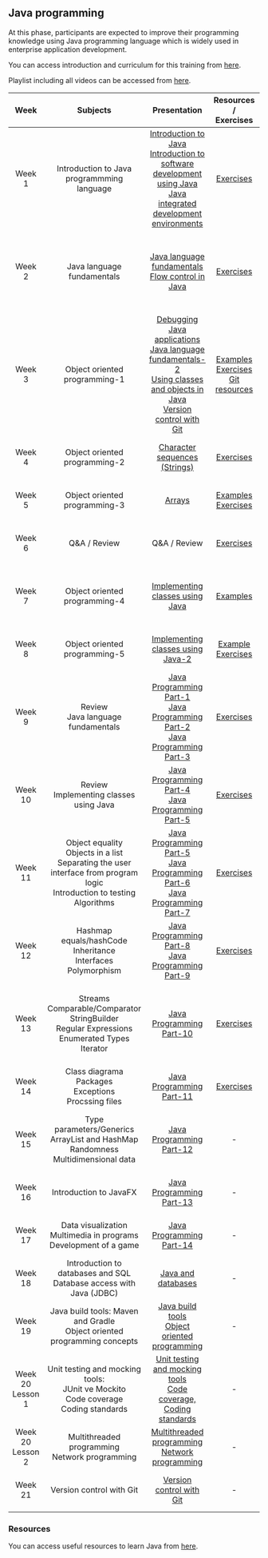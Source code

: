 ##  Java programming

At this phase, participants are expected to improve their programming knowledge using Java programming language which is widely used in enterprise application development.

You can access introduction and curriculum for this training from [here](https://drive.google.com/open?id=1nurOHafxOO4w0AjS9xNNIGjFzPQYGwq9).

Playlist including all videos can be accessed from [here](https://www.youtube.com/playlist?list=PL-4HDqJ7NBMzl0HHdEoRPLr_N2xiEFY8a).

| Week     | Subjects                     | Presentation                   | Resources / Exercises | Video |
| :---------: |:---------------------------:|:-----------------------:|:-------------:|:------------------:
| Week 1 | Introduction to Java programmming language | [Introduction to Java](https://drive.google.com/open?id=12zTGVuQtZK4-BFWx2OEamsT4uNN6hHyq)<br>[Introduction to software development using Java](https://drive.google.com/open?id=18_299d09UvTGmPg1gvAFY_J5iDFU5o0V)<br>[Java integrated development environments](https://drive.google.com/open?id=1A5wKSkpgm31pZfk71MDwhPZuICtC9mdc) | [Exercises](week1/exercises.md) | [Lesson Video-1](https://youtu.be/wE6Vb8xbTGE)<br>[Lesson Video-2](https://youtu.be/0KVhpzeTQUY)
| Week 2 | Java language fundamentals | [Java language fundamentals](https://drive.google.com/open?id=1ABKaFu3DcT92ovJkTcpwHtFzYpu0CBVu)<br>[Flow control in Java](https://drive.google.com/open?id=1VXziPg8MTqlxnzhRx4AQQCD1mNBVI4Cf) | [Exercises](week2/exercises.md) | [Lesson Video-1](https://youtu.be/TU-o3rzZz0o)<br>[Lesson Video-2](https://youtu.be/EVUhIIN4snA)<br>[Q&A Video-1](https://www.youtube.com/watch?v=ax3LswZ4Rfw)<br>[Q&A Video-2](https://www.youtube.com/watch?v=EmbmhFHkIxc) |
| Week 3 | Object oriented programming-1  | [Debugging Java applications](https://drive.google.com/open?id=1kkz4MlsGTSfpeFgJizH-ho2GqP5x87r2)<br>[Java language fundamentals-2](https://drive.google.com/open?id=1WYnI5JvWUZlkZCzmQRDQEVrDfV1icIE0)<br>[Using classes and objects in Java](https://drive.google.com/open?id=1Jk2277AmwJcjw50lxtP1YfjfHhUIjwKB)<br>[Version control with Git](https://drive.google.com/open?id=1zB91iSwq3U1SH0Fza294eKMqhca4hBbD) | [Examples](week3)<br>[Exercises](week3/exercises.md)<br>[Git resources](git.md) | [Lesson Video-1](https://youtu.be/UEC3J0QFC5E)<br>[Lesson Video-2](https://youtu.be/69tbFANtITM)<br>[Git Video-1](https://youtu.be/c3ySXzsbdAA)<br>[Git Video-2](https://youtu.be/LbCqvLRpoZw) |
| Week 4 | Object oriented programming-2  | [Character sequences (Strings)](https://drive.google.com/open?id=1qGGU982AfmCMW-3E8MRQhNIlnOKbwmxH) | [Exercises](week4/exercises.md) | [Lesson Video-1](https://youtu.be/fOW9R0vK3cI)<br>[Lesson Video-2](https://youtu.be/xH6qJVnHQT4) |
| Week 5 | Object oriented programming-3  | [Arrays](https://drive.google.com/open?id=1u7Wp3Rq3fdqW4OaJ9odFJG4cNdShgpwk) | [Examples](week5)<br>[Exercises](week5/exercises.md) | [Lesson Video-1](https://youtu.be/TkXnOf-mRlU)<br>[Lesson Video-2](https://youtu.be/UC-ABvRWXZc) |
| Week 6 | Q&A / Review  | Q&A / Review | [Exercises](week6/exercises.md) | [Q&A Video-1](https://youtu.be/XQjG1oF90p8)<br>[Q&A Video-2](https://youtu.be/eES58NSlx10) |
| Week 7 | Object oriented programming-4  | [Implementing classes using Java](https://drive.google.com/file/d/1etObhP56ZhfiVoR_LxNMGmP4pGbRHoud/view?usp=sharing) | [Examples](week7/resources.md) | [Q&A Video](https://youtu.be/6NK14-6ABSQ)<br>[Lesson Video-1](https://youtu.be/JQ-My4fZBVw)<br>[Lesson Video-2](https://youtu.be/FalxTBhcmmQ) |
| Week 8 | Object oriented programming-5  | [Implementing classes using Java-2](https://drive.google.com/file/d/1cpJtWrdfLhYr4oIF97mkoH75bnrJ-pl_/view?usp=sharing) | [Example](week8/PointCircleExample)<br>[Exercises](week8/exercises.md) | [Lesson Video-1](https://youtu.be/-DzuO2T2YxY)<br>[Lesson Video-2](https://youtu.be/JqfPMVA_W94) |
| Week 9 | Review<br>Java language fundamentals | [Java Programming Part-1](https://java-programming.mooc.fi/part-1)<br>[Java Programming Part-2](https://java-programming.mooc.fi/part-2)<br>[Java Programming Part-3](https://java-programming.mooc.fi/part-3) | [Exercises](week9/exercises.md) | [Lesson Video-1](https://youtu.be/alceTJFMGf8)<br>[Lesson Video-2](https://youtu.be/XUoXHI9O9fA) |
| Week 10 | Review<br>Implementing classes using Java | [Java Programming Part-4](https://java-programming.mooc.fi/part-4)<br>[Java Programming Part-5](https://java-programming.mooc.fi/part-5) | [Exercises](week10/exercises.md) | [Lesson Video-1](https://youtu.be/8gER6g5ZWc4)<br>[Lesson Video-2](https://youtu.be/Wux3VY8y7VU) |
| Week 11 | Object equality<br>Objects in a list<br>Separating the user interface from program logic<br>Introduction to testing<br>Algorithms | [Java Programming Part-5](https://java-programming.mooc.fi/part-5)<br>[Java Programming Part-6](https://java-programming.mooc.fi/part-6)<br>[Java Programming Part-7](https://java-programming.mooc.fi/part-7) | [Exercises](week11/exercises.md) | [Lesson Video-1](https://youtu.be/ofAj5hs_Wsc)<br>[Lesson Video-2](https://youtu.be/ZQn-Qp4poHM)<br>[Lesson Video-3](https://youtu.be/8fJ_o6Gx_yo) |
| Week 12 | Hashmap<br>equals/hashCode<br>Inheritance<br>Interfaces<br>Polymorphism | [Java Programming Part-8](https://java-programming.mooc.fi/part-8)<br>[Java Programming Part-9](https://java-programming.mooc.fi/part-9) | [Exercises](week12/exercises.md) | [Lesson-2 Video-1](https://youtu.be/lUybExyJlgc )<br>[Lesson-2 Video-2](https://youtu.be/nmIZeb9rsZc) |
| Week 13 | Streams<br>Comparable/Comparator<br>StringBuilder<br>Regular Expressions<br>Enumerated Types<br>Iterator | [Java Programming Part-10](https://java-programming.mooc.fi/part-10)| [Exercises](week13/exercises.md) | [Lesson Video-1](https://youtu.be/0LTLOHe6-fo)<br>[Lesson Video-2](https://youtu.be/oGj_Tu13adA)<br>[Q&A Video-1](https://youtu.be/V-Z2O6SuUE4)<br>[Q&A Video-2](https://youtu.be/xQ0W-HWjpWI) |
| Week 14 | Class diagrama<br>Packages<br>Exceptions<br>Procssing files | [Java Programming Part-11](https://java-programming.mooc.fi/part-11)| [Exercises](week14/exercises.md) | [Lesson Video-1](https://youtu.be/HlQnNInUxQU)<br>[Lesson Video-2](https://youtu.be/cYigr3FOC-k) |
| Week 15 | Type parameters/Generics<br>ArrayList and HashMap<br>Randomness<br>Multidimensional data | [Java Programming Part-12](https://github.com/rage/java-programming) | - | [Lesson Video-1](https://youtu.be/lDqA02oShmE)<br>[Lesson Video-2](https://youtu.be/g8QF9ZEoOz0)<br>[Q&A Video-1](https://youtu.be/8Gj45y0Stso) |
| Week 16 | Introduction to JavaFX | [Java Programming Part-13](https://github.com/rage/java-programming) | - | [Lesson Video-1](https://youtu.be/4cdzeUEjmvo)<br>[Lesson Video-2](https://youtu.be/RzoTf4vUmK8) |
| Week 17 | Data visualization<br>Multimedia in programs<br>Development of a game | [Java Programming Part-14](https://github.com/rage/java-programming) | - | [Lesson Video-1](https://youtu.be/R1SNw6lYjdQ)<br>[Lesson Video-2](https://youtu.be/8Zq6oTrwAno) |
| Week 18 | Introduction to databases and SQL<br>Database access with Java (JDBC) | [Java and databases](https://drive.google.com/open?id=1GHQjpHaCs0htra7czCTrv8nq_ab0LQcO) | - | [Lesson Video-1](https://youtu.be/bncciq1ExaU)<br>[Lesson Video-2](https://youtu.be/-5EMJwMWNG4) |
| Week 19 | Java build tools: Maven and Gradle<br>Object oriented programming concepts | [Java build tools<br>Object oriented programming](https://drive.google.com/file/d/1wDB4ulpyjuKN9J_58DKrerKwuOgBn9oX/view?usp=sharing) | - | [Lesson Video-1](https://youtu.be/ymOFzFP15Ho)<br>[Lesson Video-2](https://youtu.be/rgfCsoQmsus) |
| Week 20<br>Lesson 1 | Unit testing and mocking tools:<br>JUnit ve Mockito<br>Code coverage<br>Coding standards | [Unit testing and mocking tools<br>Code coverage, Coding standards](https://drive.google.com/file/d/1pNOpTPmSuQmd5vZDaI_FG9rcAehPq94J/view?usp=sharing) | - | [Lesson Video-1](https://youtu.be/657YkeGVa9A)<br>[Lesson Video-2](https://youtu.be/S5zTGKvCuqo) |
| Week 20<br>Lesson 2 | Multithreaded programming<br>Network programming | [Multithreaded programming<br>Network programming](https://drive.google.com/file/d/1wBrWkn5D0KTPEmylQLktsaQSRNNLLR8r/view?usp=sharing) | - | [Lesson Video-1](https://youtu.be/U9mmHv0Xhs0)<br>[Lesson Video-2](https://youtu.be/ghUaLN3OgNg) |
| Week 21 | Version control with Git | [Version control with Git](https://drive.google.com/file/d/1ImS7iJjVpaU_2M_PAHpKTYfSi8gjLSOv/view?usp=sharing) | - | [Lesson Video-1](https://youtu.be/QfHh16rdrM4)<br>[Lesson Video-2](https://youtu.be/r7QyaKWHsTc) |


### Resources
You can access useful resources to learn Java from [here](resources.md).
